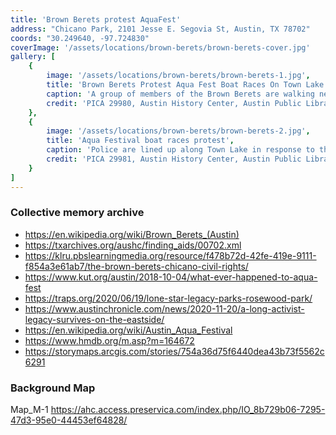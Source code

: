 ```yaml
---
title: 'Brown Berets protest AquaFest'
address: "Chicano Park, 2101 Jesse E. Segovia St, Austin, TX 78702"
coords: "30.249640, -97.724830"
coverImage: '/assets/locations/brown-berets/brown-berets-cover.jpg'
gallery: [
    {
        image: '/assets/locations/brown-berets/brown-berets-1.jpg',
        title: 'Brown Berets Protest Aqua Fest Boat Races On Town Lake',
        caption: 'A group of members of the Brown Berets are walking near the Holly Street exit of I-35 in 1978. One person is holding a sign that reads "Chicano Rights."',
        credit: 'PICA 29980, Austin History Center, Austin Public Library.'
    },
    {
        image: '/assets/locations/brown-berets/brown-berets-2.jpg',
        title: 'Aqua Festival boat races protest',
        caption: 'Police are lined up along Town Lake in response to the Brown Berets protest of the Aqua Fest Boat Races on Town Lake.',
        credit: 'PICA 29981, Austin History Center, Austin Public Library.'
    }
]
---
```


### Collective memory archive

* <a href="https://en.wikipedia.org/wiki/Brown_Berets_(Austin)" target="_blank">https://en.wikipedia.org/wiki/Brown_Berets_(Austin)</a>
* <a href="https://txarchives.org/aushc/finding_aids/00702.xml" target="_blank">https://txarchives.org/aushc/finding_aids/00702.xml</a>
* <a href="https://klru.pbslearningmedia.org/resource/f478b72d-42fe-419e-9111-f854a3e61ab7/the-brown-berets-chicano-civil-rights/" target="_blank">https://klru.pbslearningmedia.org/resource/f478b72d-42fe-419e-9111-f854a3e61ab7/the-brown-berets-chicano-civil-rights/</a>
* <a href="https://www.kut.org/austin/2018-10-04/what-ever-happened-to-aqua-fest" target="_blank">https://www.kut.org/austin/2018-10-04/what-ever-happened-to-aqua-fest</a>
* <a href="https://traps.org/2020/06/19/lone-star-legacy-parks-rosewood-park/" target="_blank">https://traps.org/2020/06/19/lone-star-legacy-parks-rosewood-park/</a>
* <a href="https://www.austinchronicle.com/news/2020-11-20/a-long-activist-legacy-survives-on-the-eastside/" target="_blank">https://www.austinchronicle.com/news/2020-11-20/a-long-activist-legacy-survives-on-the-eastside/</a>
* <a href="https://en.wikipedia.org/wiki/Austin_Aqua_Festival" target="_blank">https://en.wikipedia.org/wiki/Austin_Aqua_Festival</a>
* <a href="https://www.hmdb.org/m.asp?m=164672" target="_blank">https://www.hmdb.org/m.asp?m=164672</a>
* <a href="https://storymaps.arcgis.com/stories/754a36d75f6440dea43b73f5562c6291" target="_blank">https://storymaps.arcgis.com/stories/754a36d75f6440dea43b73f5562c6291</a>

### Background Map
Map_M-1
<a href="https://ahc.access.preservica.com/index.php/IO_8b729b06-7295-47d3-95e0-44453ef64828/" target="_blank">https://ahc.access.preservica.com/index.php/IO_8b729b06-7295-47d3-95e0-44453ef64828/</a>

